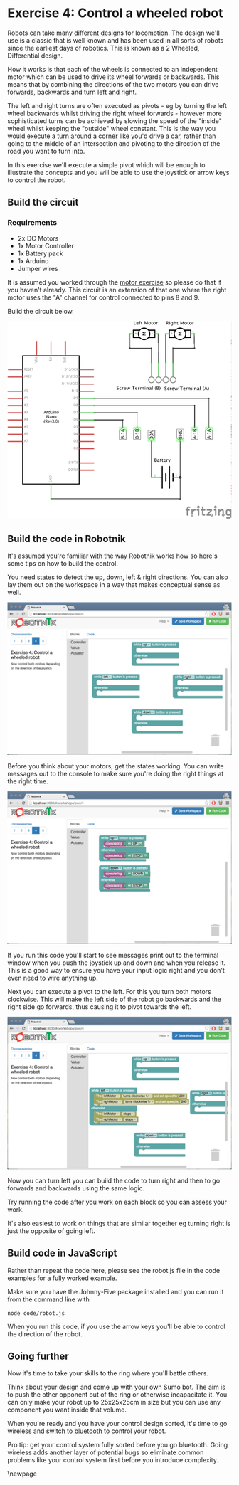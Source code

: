 # Exercise 4: Control a wheeled robot

Robots can take many different designs for locomotion. The design we'll use is
a classic that is well known and has been used in all sorts of robots since the
earliest days of robotics. This is known as a 2 Wheeled, Differential design.

How it works is that each of the wheels is connected to an independent motor which
can be used to drive its wheel forwards or backwards. This means that by combining
the directions of the two motors you can drive forwards, backwards and turn left
and right.

The left and right turns are often executed as pivots - eg by turning the left
wheel backwards whilst driving the right wheel forwards - however more sophisticated
turns can be achieved by slowing the speed of the "inside" wheel whilst keeping
the "outside" wheel constant. This is the way you would execute a turn around
a corner like you'd drive a car, rather than going to the middle of an intersection
and pivoting to the direction of the road you want to turn into.

In this exercise we'll execute a simple pivot which will be enough to illustrate
the concepts and you will be able to use the joystick or arrow keys to control
the robot.

## Build the circuit

### Requirements

* 2x DC Motors
* 1x Motor Controller
* 1x Battery pack
* 1x Arduino
* Jumper wires

It is assumed you worked through the [motor exercise](./motor.md) so please do
that if you haven't already. This circuit is an extension of that one where the
right motor uses the "A" channel for control connected to pins 8 and 9.

Build the circuit below.

![Drive Circuit](./robot_schem.png)

## Build the code in Robotnik

It's assumed you're familiar with the way Robotnik works how so here's some tips
on how to build the control.

You need states to detect the up, down, left & right directions. You can also
lay them out on the workspace in a way that makes conceptual sense as well.

![Directions](./images/robot-events.png)

Before you think about your motors, get the states working. You can write
messages out to the console to make sure you're doing the right things at the
right time.

![States](./images/robot-states.png)

If you run this code you'll start to see messages print out to the terminal
window when you push the joystick up and down and when you release it. This is
a good way to ensure you have your input logic right and you don't even need
to wire anything up.

Next you can execute a pivot to the left. For this you turn both motors clockwise.
This will make the left side of the robot go backwards and the right side go
forwards, thus causing it to pivot towards the left.

![Turn left](./images/robot-left.png)

Now you can turn left you can build the code to turn right and then to go forwards
and backwards using the same logic.

Try running the code after you work on each block so you can assess your work.

It's also easiest to work on things that are similar together eg turning right
is just the opposite of going left.

## Build code in JavaScript

Rather than repeat the code here, please see the robot.js file in the code
examples for a fully worked example.

Make sure you have the Johnny-Five package installed and you can run it from
the command line with

```
node code/robot.js
```

When you run this code, if you use the arrow keys you'll be able to control
the direction of the robot.

## Going further

Now it's time to take your skills to the ring where you'll battle others.

Think about your design and come up with your own Sumo bot. The aim is to push
the other opponent out of the ring or otherwise incapacitate it. You can only
make your robot up to 25x25x25cm in size but you can use any component you want
inside that volume.

When you're ready and you have your control design sorted, it's time to go
wireless and [switch to bluetooth](./bluetooth.md) to control your robot.

Pro tip: get your control system fully sorted before you go bluetooth. Going
wireless adds another layer of potential bugs so eliminate common problems like
your control system first before you introduce complexity.

<!--- pandoc commands --->
\newpage
